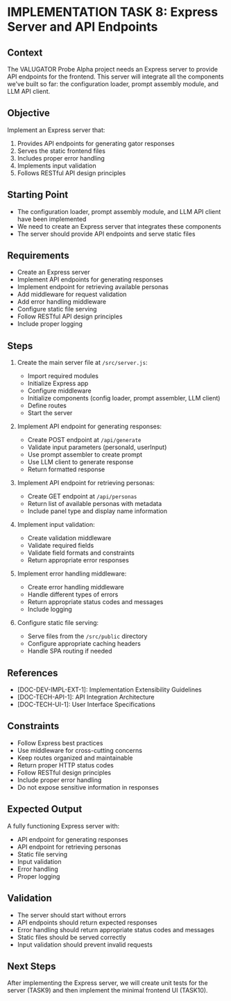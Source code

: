 # IMPLEMENTATION TASK 8: Express Server and API Endpoints

## Context
The VALUGATOR Probe Alpha project needs an Express server to provide API endpoints for the frontend. This server will integrate all the components we've built so far: the configuration loader, prompt assembly module, and LLM API client.

## Objective
Implement an Express server that:
1. Provides API endpoints for generating gator responses
2. Serves the static frontend files
3. Includes proper error handling
4. Implements input validation
5. Follows RESTful API design principles

## Starting Point
- The configuration loader, prompt assembly module, and LLM API client have been implemented
- We need to create an Express server that integrates these components
- The server should provide API endpoints and serve static files

## Requirements
- Create an Express server
- Implement API endpoints for generating responses
- Implement endpoint for retrieving available personas
- Add middleware for request validation
- Add error handling middleware
- Configure static file serving
- Follow RESTful API design principles
- Include proper logging

## Steps
1. Create the main server file at `/src/server.js`:
   - Import required modules
   - Initialize Express app
   - Configure middleware
   - Initialize components (config loader, prompt assembler, LLM client)
   - Define routes
   - Start the server

2. Implement API endpoint for generating responses:
   - Create POST endpoint at `/api/generate`
   - Validate input parameters (personaId, userInput)
   - Use prompt assembler to create prompt
   - Use LLM client to generate response
   - Return formatted response

3. Implement API endpoint for retrieving personas:
   - Create GET endpoint at `/api/personas`
   - Return list of available personas with metadata
   - Include panel type and display name information

4. Implement input validation:
   - Create validation middleware
   - Validate required fields
   - Validate field formats and constraints
   - Return appropriate error responses

5. Implement error handling middleware:
   - Create error handling middleware
   - Handle different types of errors
   - Return appropriate status codes and messages
   - Include logging

6. Configure static file serving:
   - Serve files from the `/src/public` directory
   - Configure appropriate caching headers
   - Handle SPA routing if needed

## References
- [DOC-DEV-IMPL-EXT-1]: Implementation Extensibility Guidelines
- [DOC-TECH-API-1]: API Integration Architecture
- [DOC-TECH-UI-1]: User Interface Specifications

## Constraints
- Follow Express best practices
- Use middleware for cross-cutting concerns
- Keep routes organized and maintainable
- Return proper HTTP status codes
- Follow RESTful design principles
- Include proper error handling
- Do not expose sensitive information in responses

## Expected Output
A fully functioning Express server with:
- API endpoint for generating responses
- API endpoint for retrieving personas
- Static file serving
- Input validation
- Error handling
- Proper logging

## Validation
- The server should start without errors
- API endpoints should return expected responses
- Error handling should return appropriate status codes and messages
- Static files should be served correctly
- Input validation should prevent invalid requests

## Next Steps
After implementing the Express server, we will create unit tests for the server (TASK9) and then implement the minimal frontend UI (TASK10).